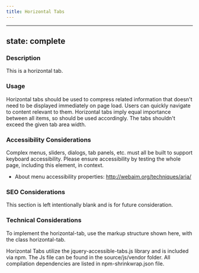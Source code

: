 ```yaml
--- 
title: Horizontal Tabs 
---
```


---
state: complete
---

### Description
This is a horizontal tab.

### Usage
Horizontal tabs should be used to compress related information that doesn't need to be displayed immediately on page load. Users can quickly navigate to content relevant to them. Horizontal tabs imply equal importance between all items, so should be used accordingly. The tabs shouldn't exceed the given tab area width.

### Accessibility Considerations
Complex menus, sliders, dialogs, tab panels, etc. must all be built to support keyboard accessibility. Please ensure accessibility by testing the whole page, including this element, in context.

* About menu accessibility properties: http://webaim.org/techniques/aria/

### SEO Considerations
This section is left intentionally blank and is for future consideration.

### Technical Considerations
To implement the horizontal-tab, use the markup structure shown here, with the class horizontal-tab.

Horizontal Tabs utilize the jquery-accessible-tabs.js library and is included via npm. The Js file can be found in the source/js/vendor folder. All compilation dependencies are listed in npm-shrinkwrap.json file.

